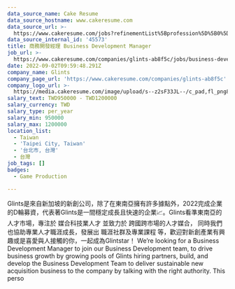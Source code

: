 ```yaml
---
data_source_name: Cake Resume
data_source_hostname: www.cakeresume.com
data_source_url: >-
  https://www.cakeresume.com/jobs?refinementList%5Bprofession%5D%5B0%5D=game-production&range%5Bsalary_range%5D%5Bmin%5D=100000
data_source_internal_id: '45573'
title: 商務開發經理 Business Development Manager
job_url: >-
  https://www.cakeresume.com/companies/glints-ab8f5c/jobs/business-development-manager-dcc3a4
date: 2022-09-02T09:59:48.291Z
company_name: Glints
company_page_url: 'https://www.cakeresume.com/companies/glints-ab8f5c'
company_logo_url: >-
  https://media.cakeresume.com/image/upload/s--z2sF33JL--/c_pad,fl_png8,h_200,w_200/v1617166654/m9ijlqtljoax4v3eqqkl.png
salary_text: TWD950000 - TWD1200000
salary_currency: TWD
salary_type: per_year
salary_min: 950000
salary_max: 1200000
location_list:
  - Taiwan
  - 'Taipei City, Taiwan'
  - '台北市, 台灣'
  - 台灣
job_tags: []
badges:
  - Game Production

---
```


Glints是來自新加坡的新創公司，除了在東南亞擁有許多據點外，2022完成企業的D輪募資，代表著Glints是一間穩定成長且快速的企業📈。Glints看準東南亞的人才市場，專注於 媒合科技業人才 並致力於 跨國跨市場的人才媒合， 同時我們也協助專業人才職涯成長，發展出 職涯社群及專業課程 等，歡迎對新創產業有興趣或是喜愛與人接觸的你，一起成為Glintstar！ We’re looking for a Business Development Manager to join our Business Development team, to drive business growth by growing pools of Glints hiring partners, build, and develop the Business Development Team to deliver sustainable new acquisition business to the company by talking with the right authority. This perso